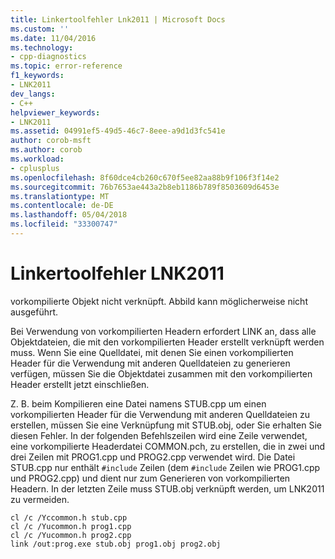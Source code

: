 ```yaml
---
title: Linkertoolfehler Lnk2011 | Microsoft Docs
ms.custom: ''
ms.date: 11/04/2016
ms.technology:
- cpp-diagnostics
ms.topic: error-reference
f1_keywords:
- LNK2011
dev_langs:
- C++
helpviewer_keywords:
- LNK2011
ms.assetid: 04991ef5-49d5-46c7-8eee-a9d1d3fc541e
author: corob-msft
ms.author: corob
ms.workload:
- cplusplus
ms.openlocfilehash: 8f60dce4cb260c670f5ee82aa88b9f106f3f14e2
ms.sourcegitcommit: 76b7653ae443a2b8eb1186b789f8503609d6453e
ms.translationtype: MT
ms.contentlocale: de-DE
ms.lasthandoff: 05/04/2018
ms.locfileid: "33300747"
---
```

# <a name="linker-tools-error-lnk2011"></a>Linkertoolfehler LNK2011
vorkompilierte Objekt nicht verknüpft. Abbild kann möglicherweise nicht ausgeführt.  
  
 Bei Verwendung von vorkompilierten Headern erfordert LINK an, dass alle Objektdateien, die mit den vorkompilierten Header erstellt verknüpft werden muss. Wenn Sie eine Quelldatei, mit denen Sie einen vorkompilierten Header für die Verwendung mit anderen Quelldateien zu generieren verfügen, müssen Sie die Objektdatei zusammen mit den vorkompilierten Header erstellt jetzt einschließen.  
  
 Z. B. beim Kompilieren eine Datei namens STUB.cpp um einen vorkompilierten Header für die Verwendung mit anderen Quelldateien zu erstellen, müssen Sie eine Verknüpfung mit STUB.obj, oder Sie erhalten Sie diesen Fehler. In der folgenden Befehlszeilen wird eine Zeile verwendet, eine vorkompilierte Headerdatei COMMON.pch, zu erstellen, die in zwei und drei Zeilen mit PROG1.cpp und PROG2.cpp verwendet wird. Die Datei STUB.cpp nur enthält `#include` Zeilen (dem `#include` Zeilen wie PROG1.cpp und PROG2.cpp) und dient nur zum Generieren von vorkompilierten Headern. In der letzten Zeile muss STUB.obj verknüpft werden, um LNK2011 zu vermeiden.  
  
```  
cl /c /Yccommon.h stub.cpp  
cl /c /Yucommon.h prog1.cpp  
cl /c /Yucommon.h prog2.cpp  
link /out:prog.exe stub.obj prog1.obj prog2.obj  
```